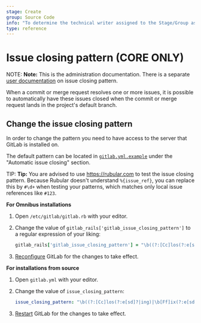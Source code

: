 ```yaml
---
stage: Create
group: Source Code
info: "To determine the technical writer assigned to the Stage/Group associated with this page, see https://about.gitlab.com/handbook/engineering/ux/technical-writing/#assignments"
type: reference
---
```


# Issue closing pattern **(CORE ONLY)**

NOTE: **Note:**
This is the administration documentation. There is a separate [user documentation](../user/project/issues/managing_issues.md#closing-issues-automatically)
on issue closing pattern.

When a commit or merge request resolves one or more issues, it is possible to
automatically have these issues closed when the commit or merge request lands
in the project's default branch.

## Change the issue closing pattern

In order to change the pattern you need to have access to the server that GitLab
is installed on.

The default pattern can be located in [`gitlab.yml.example`](https://gitlab.com/gitlab-org/gitlab/blob/master/config/gitlab.yml.example)
under the "Automatic issue closing" section.

TIP: **Tip:**
You are advised to use <https://rubular.com> to test the issue closing pattern.
Because Rubular doesn't understand `%{issue_ref}`, you can replace this by
`#\d+` when testing your patterns, which matches only local issue references like `#123`.

**For Omnibus installations**

1. Open `/etc/gitlab/gitlab.rb` with your editor.
1. Change the value of `gitlab_rails['gitlab_issue_closing_pattern']` to a regular
   expression of your liking:

   ```ruby
   gitlab_rails['gitlab_issue_closing_pattern'] = "\b((?:[Cc]los(?:e[sd]?|ing)|\b[Ff]ix(?:e[sd]|ing)?|\b[Rr]esolv(?:e[sd]?|ing)|\b[Ii]mplement(?:s|ed|ing)?)(:?) +(?:(?:issues? +)?%{issue_ref}(?:(?: *,? +and +| *,? *)?)|([A-Z][A-Z0-9_]+-\d+))+)"
   ```

1. [Reconfigure](restart_gitlab.md#omnibus-gitlab-reconfigure) GitLab for the changes to take effect.

**For installations from source**

1. Open `gitlab.yml` with your editor.
1. Change the value of `issue_closing_pattern`:

   ```yaml
   issue_closing_pattern: "\b((?:[Cc]los(?:e[sd]?|ing)|\b[Ff]ix(?:e[sd]|ing)?|\b[Rr]esolv(?:e[sd]?|ing)|\b[Ii]mplement(?:s|ed|ing)?)(:?) +(?:(?:issues? +)?%{issue_ref}(?:(?: *,? +and +| *,? *)?)|([A-Z][A-Z0-9_]+-\d+))+)"
   ```

1. [Restart](restart_gitlab.md#installations-from-source) GitLab for the changes to take effect.
